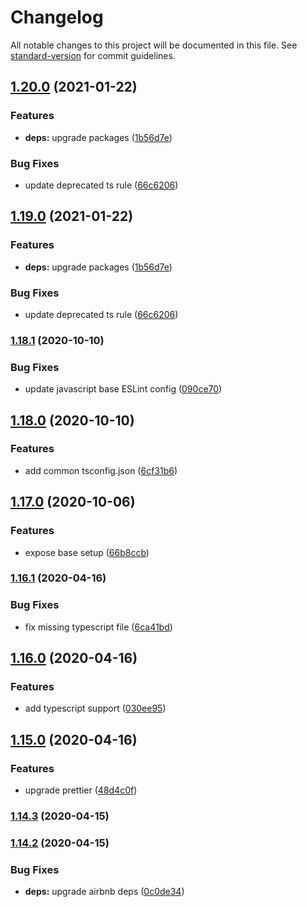 # Changelog

All notable changes to this project will be documented in this file. See [standard-version](https://github.com/conventional-changelog/standard-version) for commit guidelines.

## [1.20.0](https://github.com/karolis-sh/eslint-config/compare/v1.18.1...v1.20.0) (2021-01-22)


### Features

* **deps:** upgrade packages ([1b56d7e](https://github.com/karolis-sh/eslint-config/commit/1b56d7ee100fdb64d52197da78d374b5ca6e9421))


### Bug Fixes

* update deprecated ts rule ([66c6206](https://github.com/karolis-sh/eslint-config/commit/66c6206c489f1e84b5a2a13ca64192e626c47cde))

## [1.19.0](https://github.com/karolis-sh/eslint-config/compare/v1.18.1...v1.19.0) (2021-01-22)


### Features

* **deps:** upgrade packages ([1b56d7e](https://github.com/karolis-sh/eslint-config/commit/1b56d7ee100fdb64d52197da78d374b5ca6e9421))


### Bug Fixes

* update deprecated ts rule ([66c6206](https://github.com/karolis-sh/eslint-config/commit/66c6206c489f1e84b5a2a13ca64192e626c47cde))

### [1.18.1](https://github.com/karolis-sh/eslint-config/compare/v1.18.0...v1.18.1) (2020-10-10)


### Bug Fixes

* update javascript base ESLint config ([090ce70](https://github.com/karolis-sh/eslint-config/commit/090ce7038a59b7ebd3570e17ffd94fd12cebc4cd))

## [1.18.0](https://github.com/karolis-sh/eslint-config/compare/v1.17.0...v1.18.0) (2020-10-10)


### Features

* add common tsconfig.json ([6cf31b6](https://github.com/karolis-sh/eslint-config/commit/6cf31b6027a805fd99a28f171b78cff50bf82bae))

## [1.17.0](https://github.com/karolis-sh/eslint-config/compare/v1.16.1...v1.17.0) (2020-10-06)


### Features

* expose base setup ([66b8ccb](https://github.com/karolis-sh/eslint-config/commit/66b8ccb4443fc15a36c67e85748deb524dd37f9f))

### [1.16.1](https://github.com/karolis-sh/eslint-config/compare/v1.16.0...v1.16.1) (2020-04-16)


### Bug Fixes

* fix missing typescript file ([6ca41bd](https://github.com/karolis-sh/eslint-config/commit/6ca41bde8791b96a0c444aa88688841fa1863ee4))

## [1.16.0](https://github.com/karolis-sh/eslint-config/compare/v1.15.0...v1.16.0) (2020-04-16)


### Features

* add typescript support ([030ee95](https://github.com/karolis-sh/eslint-config/commit/030ee952f865fec775f282f3376160dcd4624e00))

## [1.15.0](https://github.com/karolis-sh/eslint-config/compare/v1.14.3...v1.15.0) (2020-04-16)


### Features

* upgrade prettier ([48d4c0f](https://github.com/karolis-sh/eslint-config/commit/48d4c0f8c04365b99345ac3f24dd427119eb2580))

### [1.14.3](https://github.com/karolis-sh/eslint-config/compare/v1.14.2...v1.14.3) (2020-04-15)

### [1.14.2](https://github.com/karolis-sh/eslint-config/compare/v1.14.1...v1.14.2) (2020-04-15)


### Bug Fixes

* **deps:** upgrade airbnb deps ([0c0de34](https://github.com/karolis-sh/eslint-config/commit/0c0de3443bcd77b2422e2e13eb90060ddbc4c0e0))

